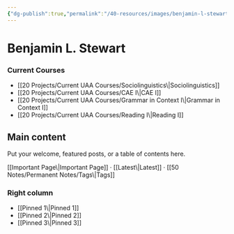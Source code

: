 ```yaml
---
{"dg-publish":true,"permalink":"/40-resources/images/benjamin-l-stewart/","tags":["burnout","teaching","ELT","gardenEntry"]}
---
```


# Benjamin L. Stewart


<!-- Container that holds the three columns -->
<div class="home-columns">

  <!-- LEFT: independent scroll area -->
  <aside class="home-col col-left">
    <h3>Current Courses</h3>
    <p class="muted"></p>
    <div class="left-scroll">
      <!-- Put lots of items here to test scrolling -->
      <ul>
        <li>[[20 Projects/Current UAA Courses/Sociolinguistics\|Sociolinguistics]]</li>
        <li>[[20 Projects/Current UAA Courses/CAE I\|CAE I]]</li>
        <li>[[20 Projects/Current UAA Courses/Grammar in Context I\|Grammar in Context I]]</li>
        <li>[[20 Projects/Current UAA Courses/Reading I\|Reading I]]</li>
        <!-- …repeat as needed… -->
      </ul>
    </div>
  </aside>

  <!-- MIDDLE: main area -->
  <main class="home-col col-middle">
    <h2>Main content</h2>
    <p>Put your welcome, featured posts, or a table of contents here.</p>
    <p>[[Important Page\|Important Page]] · [[Latest\|Latest]] · [[50 Notes/Permanent Notes/Tags\|Tags]]</p>
  </main>

  <!-- RIGHT: quick links / recent / tags -->
  <aside class="home-col col-right">
    <h3>Right column</h3>
    <ul>
      <li>[[Pinned 1\|Pinned 1]]</li>
      <li>[[Pinned 2\|Pinned 2]]</li>
      <li>[[Pinned 3\|Pinned 3]]</li>
    </ul>
  </aside>

</div>
